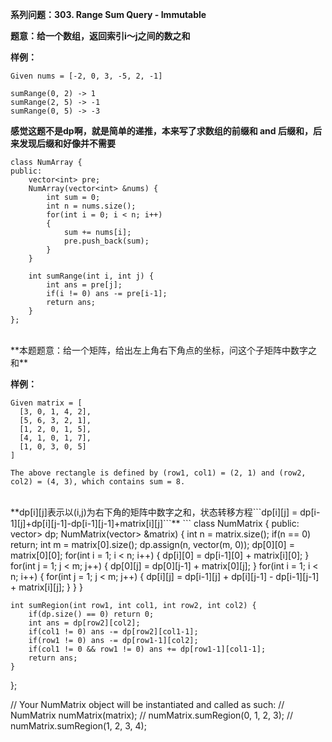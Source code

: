 **系列问题：303. Range Sum Query - Immutable**

**题意：给一个数组，返回索引i～j之间的数之和**

**样例：**
```
Given nums = [-2, 0, 3, -5, 2, -1]

sumRange(0, 2) -> 1
sumRange(2, 5) -> -1
sumRange(0, 5) -> -3
```

**感觉这题不是dp啊，就是简单的递推，本来写了求数组的前缀和 and 后缀和，后来发现后缀和好像并不需要**
```
class NumArray {
public:
    vector<int> pre;
    NumArray(vector<int> &nums) {
        int sum = 0;
        int n = nums.size();
        for(int i = 0; i < n; i++)
        {
            sum += nums[i];
            pre.push_back(sum);
        }
    }

    int sumRange(int i, int j) {
        int ans = pre[j];
        if(i != 0) ans -= pre[i-1];
        return ans;
    }
};
```

<br/>
**本题题意：给一个矩阵，给出左上角右下角点的坐标，问这个子矩阵中数字之和**

**样例：**
```
Given matrix = [
  [3, 0, 1, 4, 2],
  [5, 6, 3, 2, 1],
  [1, 2, 0, 1, 5],
  [4, 1, 0, 1, 7],
  [1, 0, 3, 0, 5]
]

The above rectangle is defined by (row1, col1) = (2, 1) and (row2, col2) = (4, 3), which contains sum = 8.
```

<br/>
**dp[i][j]表示以(i,j)为右下角的矩阵中数字之和，状态转移方程```dp[i][j] = dp[i-1][j]+dp[i][j-1]-dp[i-1][j-1]+matrix[i][j]```**
```
class NumMatrix {
public:
    vector<vector<int>> dp;
    NumMatrix(vector<vector<int>> &matrix) {
        int n = matrix.size();
        if(n == 0) return;
        int m = matrix[0].size();
        dp.assign(n, vector<int>(m, 0));
        dp[0][0] = matrix[0][0];
        for(int i = 1; i < n; i++)
        {
            dp[i][0] = dp[i-1][0] + matrix[i][0];
        }
        for(int j = 1; j < m; j++)
        {
            dp[0][j] = dp[0][j-1] + matrix[0][j];
        }
        for(int i = 1; i < n; i++)
        {
            for(int j = 1; j < m; j++)
            {
                dp[i][j] = dp[i-1][j] + dp[i][j-1] - dp[i-1][j-1] + matrix[i][j];
            }
        }
    }

    int sumRegion(int row1, int col1, int row2, int col2) {
        if(dp.size() == 0) return 0;
        int ans = dp[row2][col2];
        if(col1 != 0) ans -= dp[row2][col1-1];
        if(row1 != 0) ans -= dp[row1-1][col2];
        if(col1 != 0 && row1 != 0) ans += dp[row1-1][col1-1];
        return ans;
    }
};


// Your NumMatrix object will be instantiated and called as such:
// NumMatrix numMatrix(matrix);
// numMatrix.sumRegion(0, 1, 2, 3);
// numMatrix.sumRegion(1, 2, 3, 4);
```
